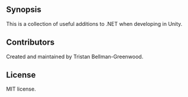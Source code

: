 ## Synopsis

This is a collection of useful additions to .NET when developing in Unity.

## Contributors

Created and maintained by Tristan Bellman-Greenwood. 

## License

MIT license.
